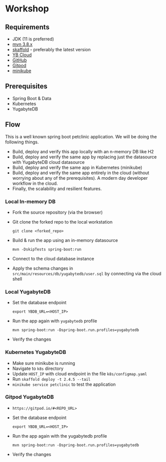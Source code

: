 # Workshop

## Requirements
- JDK (11 is preferred)
- [mvn 3.8.x](https://maven.apache.org/download.cgi)
- [skaffold](https://skaffold.dev/docs/install/) - preferably the latest version
- [YB Cloud](https://cloud.yugabyte.com)
- [GitHub](https://github.com/)
- [Gitpod](https://gitpod.io/)
- [minikube](https://minikube.sigs.k8s.io/docs/start/)


## Prerequisites
- Spring Boot & Data
- Kubernetes
- YugabyteDB


## Flow
This is a well known spring boot petclinic application. We will be doing the following things.
- Build, deploy and verify this app locally with an n-memory DB like H2
- Build, deploy and verify the same app by replacing just the datasource with YugabyteDB cloud datasource
- Build, deploy and verify the same app in Kubernetes (minikube)
- Build, deploy and verify the same app entirely in the cloud (without worrying about any of the prerequisites). A modern day developer workflow in the cloud.
- Finally, the scalability and resilient features. 


### Local In-memory DB
- Fork the source repository (via the browser)
- Git clone the forked repo to the local workstation

  `git clone <forked_repo>`
- Build & run the app using an in-memory datasource

  `mvn -DskipTests spring-boot:run`
- Connect to the cloud database instance
- Apply the schema changes in `src/main/resources/db/yugabytedb/user.sql` by connecting via the cloud shell


### Local YugabyteDB
- Set the database endpoint

  `export YBDB_URL=<HOST_IP>`
- Run the app again with `yugabytedb` profile

  `mvn spring-boot:run -Dspring-boot.run.profiles=yugabytedb`
- Verify the changes


### Kubernetes YugabyteDB
- Make sure minikube is running
- Navigate to `k8s` directory
- Update `HOST_IP` with cloud endpoint in the file `k8s/configmap.yaml`
- Run `skaffold deploy -t 2.4.5 --tail`
- `minikube service petclinic` to test the application


### Gitpod YugabyteDB
- `https://gitpod.io/#<REPO_URL>`
- Set the database endpoint

  `export YBDB_URL=<HOST_IP>`
- Run the app again with the yugabytedb profile

  `mvn spring-boot:run -Dspring-boot.run.profiles=yugabytedb`
- Verify the changes

